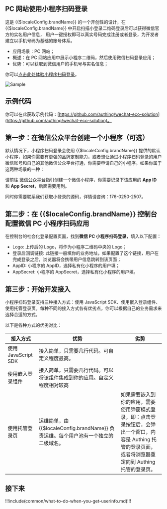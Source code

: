 ## PC 网站使用小程序扫码登录

<LastUpdated/>

这是 {{$localeConfig.brandName}} 的一个开创性的设计，在 {{$localeConfig.brandName}} 中开启扫描小登录二维码登录后可以获得微信官方的实名用户信息， 用户一键授权即可以真实号码完成注册或者登录，为开发者建立以手机号码为基础的账号体系。

- 应用场景：PC 网站；
- 概述：在 PC 网站应用中展示小程序二维码，然后使用微信扫码登录应用；
- 优势：可以获取到微信用户的手机号与实名信息；

你可以[点击此处体验小程序扫码登录](https://authing.cn/developer/)。

![Sample](../images/wxapp-scaning-demo.gif)

## 示例代码

你可以在此获取示例代码：[https://github.com/authing/wechat-eco-solution](https://github.com/authing/wechat-eco-solution)。

## 第一步：在微信公众平台创建一个小程序（可选）

默认情况下，小程序扫码登录会使用 {{$localeConfig.brandName}} 提供的默认小程序，如果你需要有更强的品牌定制能力，或者想让通过小程序扫码登录的用户微信账号和自己的其他微信公众平台打通，你需要申请自己的小程序。如果你属于这两种场景的一种：

请前往 [微信公众平台](https://mp.weixin.qq.com/wxopen/waregister?action=step1&token=&lang=zh_CN)指引创建一个微信小程序，你需要记录下该应用的 **App ID** 和 **App Secret**，后面需要用到。

同时你需要联系我们获取小登录的源码，详情请咨询：176-0250-2507。

## 第二步：在 {{$localeConfig.brandName}} 控制台配置微信 PC 小程序扫码应用

在控制台的社会化登录配置页面，找到**微信 PC 小程序扫码登录**，填入以下配置：

- Logo: 上传后的 Logo，将作为小程序二维码中央的 Logo；
- 登录后回调链接: 此链接一般填你的业务地址，如果配置了这个链接，用户在完成登录之后，浏览器将会携带用户信息跳转到该页面；
- AppID: 小程序的 AppID，选择私有化小程序的用户填；
- AppSecret: 小程序的 AppSecret，选择私有化小程序的用户填。

## 第三步：开始开发接入

小程序扫码登录支持三种接入方式：使用 JavaScript SDK、使用嵌入登录组件、 使用托管登录页。每种不同的接入方式各有优劣点，你可以根据自己的业务需求来选择合适的方式。

以下是各种方式的优劣对比：

| 接入方式            | 优势                                                                              | 劣势                 |
| ------------------- | --------------------------------------------------------------------------------- | -------------------- |
| 使用 JavaScript SDK | 接入简单，只需要几行代码。可自定义程度最高。                                      |                      |
| 使用嵌入登录组件    | 接入简单，只需要几行代码。可以将该组件集成到你的应用。自定义程度相对较高          |                      |
| 使用托管登录页      | 运维简单，由 {{$localeConfig.brandName}} 负责运维。每个用户池有一个独立的二级域名。 | 如果需要嵌入到你的应用，需要使用弹窗模式登录，即：点击登录按钮后，会弹出一个窗口，内容是 Authing 托管的登录页面，或者将浏览器重定向到 Authing 托管的登录页。 |

<StackSelector snippet="social-login" selectLabel="选择接入方式" :order="['sdk', 'embeded-component', 'hosted-page']"/>

## 接下来

!!!include(common/what-to-do-when-you-get-userinfo.md)!!!
